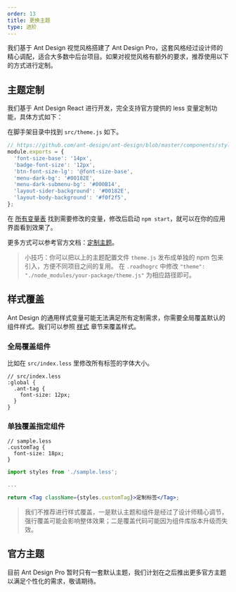 ```yaml
---
order: 13
title: 更换主题
type: 进阶
---
```


我们基于 Ant Design 视觉风格搭建了 Ant Design Pro，这套风格经过设计师的精心调配，适合大多数中后台项目。如果对视觉风格有额外的要求，推荐使用以下的方式进行定制。

## 主题定制

我们基于 Ant Design React 进行开发，完全支持官方提供的 less 变量定制功能，具体方式如下：

在脚手架目录中找到 `src/theme.js` 如下。

```js
// https://github.com/ant-design/ant-design/blob/master/components/style/themes/default.less
module.exports = {
  'font-size-base': '14px',
  'badge-font-size': '12px',
  'btn-font-size-lg': '@font-size-base',
  'menu-dark-bg': '#00182E',
  'menu-dark-submenu-bg': '#000B14',
  'layout-sider-background': '#00182E',
  'layout-body-background': '#f0f2f5',
};
```

在 [所有变量表](https://github.com/ant-design/ant-design/blob/master/components/style/themes/default.less) 找到需要修改的变量，修改后启动 `npm start`，就可以在你的应用界面看到效果了。

更多方式可以参考官方文档：[定制主题](http://ant.design/docs/react/customize-theme-cn)。

> 小技巧：你可以把以上的主题配置文件 `theme.js` 发布成单独的 npm 包来引入，方便不同项目之间的复用。
> 在 `.roadhogrc` 中修改 `"theme": "./node_modules/your-package/theme.js"` 为相应路径即可。

## 样式覆盖

Ant Design 的通用样式变量可能无法满足所有定制需求，你需要全局覆盖默认的组件样式。我们可以参照 [样式](/docs/style) 章节来覆盖样式。

### 全局覆盖组件

比如在 `src/index.less` 里修改所有标签的字体大小。

```less
// src/index.less
:global {
  .ant-tag {
    font-size: 12px;
  }
}
```

### 单独覆盖指定组件

```less
// sample.less
.customTag {
  font-size: 18px;
}
```

```jsx
import styles from './sample.less';

...

return <Tag className={styles.customTag}>定制标签</Tag>;
```

> 我们不推荐进行样式覆盖，一是默认主题和组件是经过了设计师精心调节，强行覆盖可能会影响整体效果；二是覆盖代码可能因为组件库版本升级而失效。

## 官方主题

目前 Ant Design Pro 暂时只有一套默认主题，我们计划在之后推出更多官方主题以满足个性化的需求，敬请期待。
